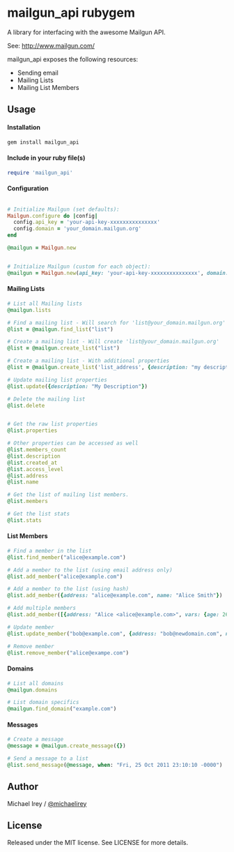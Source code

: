 mailgun_api rubygem
=======

A library for interfacing with the awesome Mailgun API.

See: http://www.mailgun.com/

mailgun_api exposes the following resources:

  * Sending email
  * Mailing Lists
  * Mailing List Members

## Usage

#### Installation
```ruby
gem install mailgun_api
```

#### Include in your ruby file(s)
```ruby
require 'mailgun_api'
```

#### Configuration
```ruby

# Initialize Mailgun (set defaults):
Mailgun.configure do |config|
  config.api_key = 'your-api-key-xxxxxxxxxxxxxxx'
  config.domain = 'your_domain.mailgun.org'
end

@mailgun = Mailgun.new


# Initialize Mailgun (custom for each object):
@mailgun = Mailgun.new(api_key: 'your-api-key-xxxxxxxxxxxxxxx', domain: 'your_domain.mailgun.org')
```


#### Mailing Lists
```ruby
# List all Mailing lists
@mailgun.lists

# Find a mailing list - Will search for 'list@your_domain.mailgun.org'
@list = @mailgun.find_list("list")

# Create a mailing list - Will create 'list@your_domain.mailgun.org'
@list = @mailgun.create_list("list")

# Create a mailing list - With additional properties
@list = @mailgun.create_list('list_address', {description: "my description", name: "my name"})

# Update mailing list properties
@list.update({description: "My Description"})

# Delete the mailing list
@list.delete


# Get the raw list properties
@list.properties

# Other properties can be accessed as well
@list.members_count
@list.description
@list.created_at
@list.access_level
@list.address
@list.name

# Get the list of mailing list members.
@list.members

# Get the list stats
@list.stats
```

#### List Members
```ruby
# Find a member in the list
@list.find_member("alice@example.com")

# Add a member to the list (using email address only)
@list.add_member("alice@example.com")

# Add a member to the list (using hash)
@list.add_member({address: "alice@example.com", name: "Alice Smith"})

# Add multiple members
@list.add_member([{address: "Alice <alice@example.com>", vars: {age: 26}}, {name: "Bob", address: "bob@example.com", vars: {age: 34} }])

# Update member
@list.update_member("bob@example.com", {address: "bob@newdomain.com", name: "Robert Smith", subscribed: false})

# Remove member
@list.remove_member("alice@exampe.com")
```

#### Domains
```ruby
# List all domains
@mailgun.domains

# List domain specifics
@mailgun.find_domain("example.com")
```

#### Messages
```ruby
# Create a message
@message = @mailgun.create_message({})

# Send a message to a list
@list.send_message(@message, when: "Fri, 25 Oct 2011 23:10:10 -0000")
```


## Author

Michael Irey / [@michaelirey](http://github.com/michaelirey)

## License

Released under the MIT license. See LICENSE for more details.
